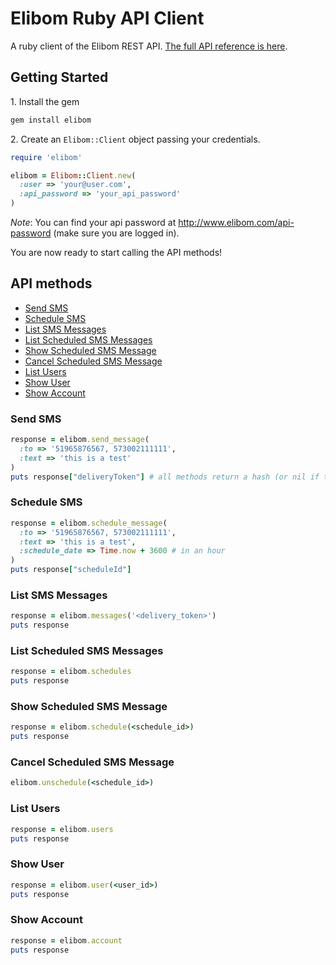 Elibom Ruby API Client
===========

A ruby client of the Elibom REST API. [The full API reference is here](http://www.elibom.com/developers/reference).


## Getting Started

1\. Install the gem

```ruby
gem install elibom
```

2\. Create an `Elibom::Client` object passing your credentials.

```ruby
require 'elibom'

elibom = Elibom::Client.new(
  :user => 'your@user.com', 
  :api_password => 'your_api_password'
)
```
*Note*: You can find your api password at http://www.elibom.com/api-password (make sure you are logged in).

You are now ready to start calling the API methods!

## API methods

* [Send SMS](#send-sms)
* [Schedule SMS](#schedule-sms)
* [List SMS Messages](#list-sms-message)
* [List Scheduled SMS Messages](#list-scheduled-sms-messages)
* [Show Scheduled SMS Message](#show-scheduled-sms-message)
* [Cancel Scheduled SMS Message](#cancel-scheduled-sms-message)
* [List Users](#list-users)
* [Show User](#show-user)
* [Show Account](#show-account)

### Send SMS
```ruby
response = elibom.send_message(
  :to => '51965876567, 573002111111', 
  :text => 'this is a test'
)
puts response["deliveryToken"] # all methods return a hash (or nil if there is no response)
```

### Schedule SMS 
```ruby
response = elibom.schedule_message(
  :to => '51965876567, 573002111111', 
  :text => 'this is a test',
  :schedule_date => Time.now + 3600 # in an hour
)
puts response["scheduleId"]
```

### List SMS Messages
```ruby
response = elibom.messages('<delivery_token>')
puts response
```

### List Scheduled SMS Messages
```ruby
response = elibom.schedules
puts response
```

### Show Scheduled SMS Message
```ruby
response = elibom.schedule(<schedule_id>)
puts response
```

### Cancel Scheduled SMS Message
```ruby
elibom.unschedule(<schedule_id>)
```

### List Users
```ruby
response = elibom.users
puts response
```

### Show User
```ruby
response = elibom.user(<user_id>)
puts response
```

### Show Account
```ruby
response = elibom.account
puts response
```
